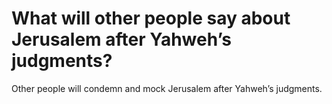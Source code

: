 # What will other people say about Jerusalem after Yahweh’s judgments?

Other people will condemn and mock Jerusalem after Yahweh’s judgments.
